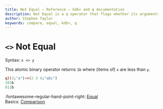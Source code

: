```yaml
---
title: Not Equal – Reference – kdb+ and q documentation
description: Not Equal is a q operator that flags whether its arguments have the same value.
author: Stephen Taylor
keywords: compare, equal, kdb+, q
---
```

# `<>` Not Equal



Syntax: `x <> y`

This atomic binary operator returns `1b` where (items of) `x` are less than `y`.

```q
q)(3;"a")<>(2 3 4;"abc")
101b
011b
```

:fontawesome-regular-hand-point-right: 
[Equal](equal.md)  
Basics: [Comparison](../basics/comparison.md)
